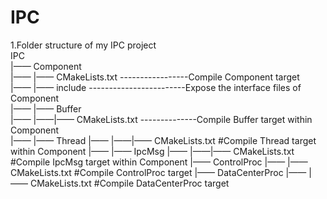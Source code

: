 # IPC

1.Folder structure of my IPC project                                                                                         
IPC                                                                                                                          
|—— Component                                                                                                                 
|—— |—— CMakeLists.txt -----------------Compile Component target                                                             
|—— |—— include ------------------------Expose the interface files of Component                                               
|—— |—— Buffer                                                                                                               
|—— |——|—— CMakeLists.txt --------------Compile Buffer target within Component                                               
|—— |—— Thread 
|—— |——|—— CMakeLists.txt              #Compile Thread target within Component
|—— |—— IpcMsg
|—— |——|—— CMakeLists.txt              #Compile IpcMsg target within Component
|—— ControlProc 
|—— |—— CMakeLists.txt                 #Compile ControlProc target
|—— DataCenterProc
|—— |—— CMakeLists.txt                 #Compile DataCenterProc target                                     
             
